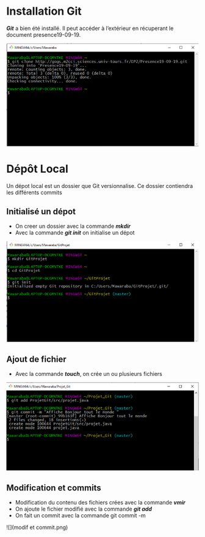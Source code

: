 # Installation Git
***Git*** a bien été installé. 
Il peut accéder à l’extérieur en récuperant le document presence19-09-19.

![](Installation_Git.png)


# Dépôt Local
Un dépot local est un dossier que Git versionnalise.
Ce dossier contiendra les différents commits

## Initialisé un dépot
- On creer un dossier avec la commande ***mkdir***
- Avec la commande ***git init*** on initialise un dépot

![](dépot_local.png)

## Ajout de fichier

 - Avec la commande ***touch***, on crée un ou plusieurs fichiers
 
![](ajout_fichier.png)


## Modification et commits
- Modification du contenu des fichiers crées avec la commande ***vmir***
- On ajoute le fichier modifié avec la commande ***git add***
- On fait un commit avec la commande git commit -m

![](modif et commit.png)




